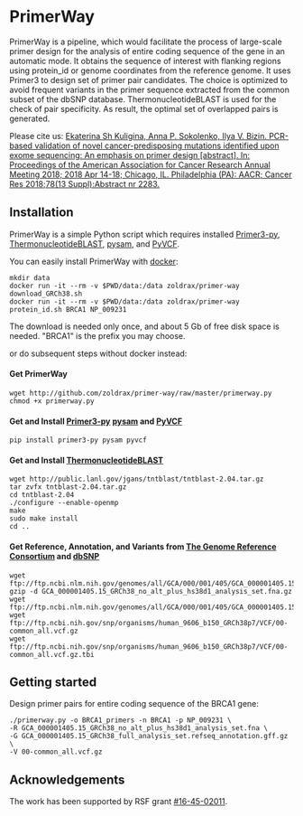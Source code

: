 # PrimerWay
PrimerWay is a pipeline, which would facilitate the process of large-scale primer design for the analysis of entire coding sequence of the gene in an automatic mode. It obtains the sequence of interest with flanking regions using protein_id or genome coordinates from the reference genome. It uses Primer3 to design set of primer pair candidates. The choice is optimized to avoid frequent variants in the primer sequence extracted from the common subset of the dbSNP database. ThermonucleotideBLAST is used for the check of pair specificity. As result, the optimal set of overlapped pairs is generated.

Please cite us: [Ekaterina Sh Kuligina, Anna P. Sokolenko, Ilya V. Bizin. PCR-based validation of novel cancer-predisposing mutations identified upon exome sequencing: An emphasis on primer design [abstract]. In: Proceedings of the American Association for Cancer Research Annual Meeting 2018; 2018 Apr 14-18; Chicago, IL. Philadelphia (PA): AACR; Cancer Res 2018;78(13 Suppl):Abstract nr 2283.][9]

## Installation
PrimerWay is a simple Python script which requires installed [Primer3-py][1], [ThermonucleotideBLAST][2], [pysam][3], and [PyVCF][4].

You can easily install PrimerWay with [docker][8]:
```
mkdir data
docker run -it --rm -v $PWD/data:/data zoldrax/primer-way download_GRCh38.sh
docker run -it --rm -v $PWD/data:/data zoldrax/primer-way protein_id.sh BRCA1 NP_009231
```
The download is needed only once, and about 5 Gb of free disk space is needed.
"BRCA1" is the prefix you may choose.

or do subsequent steps without docker instead:

#### Get PrimerWay
```
wget http://github.com/zoldrax/primer-way/raw/master/primerway.py
chmod +x primerway.py
```

#### Get and Install [Primer3-py][1] [pysam][3] and [PyVCF][4]
```
pip install primer3-py pysam pyvcf
```

#### Get and Install [ThermonucleotideBLAST][2]
```
wget http://public.lanl.gov/jgans/tntblast/tntblast-2.04.tar.gz
tar zvfx tntblast-2.04.tar.gz
cd tntblast-2.04
./configure --enable-openmp
make
sudo make install
cd ..
```

#### Get Reference, Annotation, and Variants from [The Genome Reference Consortium][4] and [dbSNP][5]
```
wget ftp://ftp.ncbi.nlm.nih.gov/genomes/all/GCA/000/001/405/GCA_000001405.15_GRCh38/seqs_for_alignment_pipelines.ucsc_ids/GCA_000001405.15_GRCh38_no_alt_plus_hs38d1_analysis_set.fna.gz
gzip -d GCA_000001405.15_GRCh38_no_alt_plus_hs38d1_analysis_set.fna.gz
wget ftp://ftp.ncbi.nlm.nih.gov/genomes/all/GCA/000/001/405/GCA_000001405.15_GRCh38/seqs_for_alignment_pipelines.ucsc_ids/GCA_000001405.15_GRCh38_full_analysis_set.refseq_annotation.gff.gz
wget ftp://ftp.ncbi.nih.gov/snp/organisms/human_9606_b150_GRCh38p7/VCF/00-common_all.vcf.gz
wget ftp://ftp.ncbi.nih.gov/snp/organisms/human_9606_b150_GRCh38p7/VCF/00-common_all.vcf.gz.tbi
```

## Getting started
Design primer pairs for entire coding sequence of the BRCA1 gene:
```
./primerway.py -o BRCA1_primers -n BRCA1 -p NP_009231 \
-R GCA_000001405.15_GRCh38_no_alt_plus_hs38d1_analysis_set.fna \
-G GCA_000001405.15_GRCh38_full_analysis_set.refseq_annotation.gff.gz \
-V 00-common_all.vcf.gz
```

## Acknowledgements
The work has been supported by RSF grant [#16-45-02011][7].

[1]: http://github.com/libnano/primer3-py
[2]: http://public.lanl.gov/jgans/tntblast
[3]: http://github.com/pysam-developers/pysam
[4]: http://github.com/jamescasbon/PyVCF
[5]: http://www.ncbi.nlm.nih.gov/grc/human
[6]: http://www.ncbi.nlm.nih.gov/SNP
[7]: http://rscf.ru/en/enprjcard?rid=16-45-02011
[8]: http://hub.docker.com/r/zoldrax/primer-way
[9]: https://cancerres.aacrjournals.org/content/78/13_Supplement/2283
